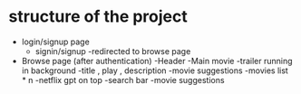# structure of the project 

- login/signup page
    - signin/signup
    -redirected to browse page
- Browse page (after authentication)
    -Header
    -Main movie
        -trailer running in background
        -title , play , description 
    -movie suggestions 
        -movies list * n
-netflix gpt on top 
    -search bar 
    -movie suggestions 